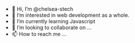 - 👋 Hi, I’m @chelsea-stech
- 👀 I’m interested in web development as a whole.
- 🌱 I’m currently learning Javascript
- 💞️ I’m looking to collaborate on ...
- 📫 How to reach me ...

<!---
chelsea-stech/chelsea-stech is a ✨ special ✨ repository because its `README.md` (this file) appears on your GitHub profile.
You can click the Preview link to take a look at your changes.
--->
